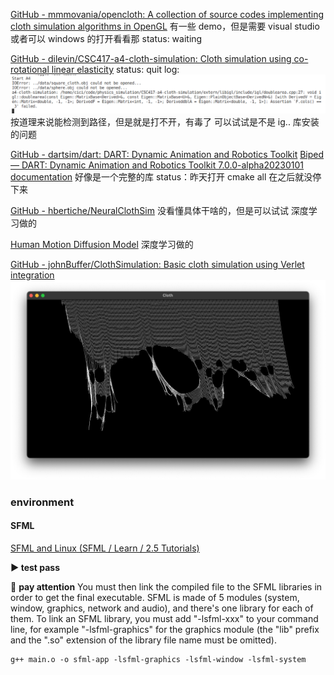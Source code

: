 [GitHub - mmmovania/opencloth: A collection of source codes implementing cloth simulation algorithms in OpenGL](https://github.com/mmmovania/opencloth)
有一些 demo，但是需要 visual studio
或者可以 windows 的打开看看那
status: waiting

[GitHub - dilevin/CSC417-a4-cloth-simulation: Cloth simulation using co-rotational linear elasticity](https://github.com/dilevin/CSC417-a4-cloth-simulation)
status: quit
log: 
![](https://raw.githubusercontent.com/acdefg/cdn/main/obsidian/202308241317665.png)
按道理来说能检测到路径，但是就是打不开，有毒了
可以试试是不是 ig.. 库安装的问题

[GitHub - dartsim/dart: DART: Dynamic Animation and Robotics Toolkit](https://github.com/dartsim/dart)
[Biped — DART: Dynamic Animation and Robotics Toolkit 7.0.0-alpha20230101 documentation](https://dart.readthedocs.io/en/latest/user_guide/tutorials/biped.html)
好像是一个完整的库
status：昨天打开 cmake all 在之后就没停下来

[GitHub - hbertiche/NeuralClothSim](https://github.com/hbertiche/NeuralClothSim)
没看懂具体干啥的，但是可以试试
深度学习做的

[Human Motion Diffusion Model](https://guytevet.github.io/mdm-page/)
深度学习做的

[GitHub - johnBuffer/ClothSimulation: Basic cloth simulation using Verlet integration](https://github.com/johnBuffer/ClothSimulation)
![](https://raw.githubusercontent.com/acdefg/cdn/main/obsidian/202308311646565.png)

### environment
#### SFML
[SFML and Linux (SFML / Learn / 2.5 Tutorials)](https://www.sfml-dev.org/tutorials/2.5/start-linux.php)

**▶️ test pass**

📢 **pay attention**
You must then link the compiled file to the SFML libraries in order to get the final executable. SFML is made of 5 modules (system, window, graphics, network and audio), and there's one library for each of them.
To link an SFML library, you must add "-lsfml-xxx" to your command line, for example "-lsfml-graphics" for the graphics module (the "lib" prefix and the ".so" extension of the library file name must be omitted).
```
g++ main.o -o sfml-app -lsfml-graphics -lsfml-window -lsfml-system
```

